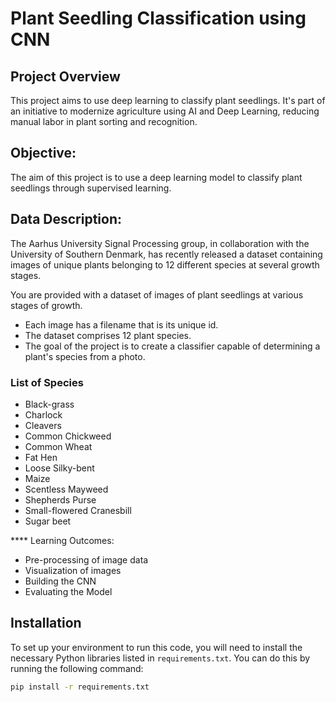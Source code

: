 # Plant Seedling Classification using CNN

## Project Overview
This project aims to use deep learning to classify plant seedlings. It's part of an initiative to modernize agriculture using AI and Deep Learning, reducing manual labor in plant sorting and recognition.


## Objective:
The aim of this project is to use a deep learning model to classify plant seedlings through supervised learning.

## Data Description:
The Aarhus University Signal Processing group, in collaboration with the University of Southern Denmark, has recently released a dataset containing images of unique plants belonging to 12 different species at several growth stages.

You are provided with a dataset of images of plant seedlings at various stages of growth.

- Each image has a filename that is its unique id.
- The dataset comprises 12 plant species.
- The goal of the project is to create a classifier capable of determining a plant's species from a photo.

### List of Species

- Black-grass
- Charlock
- Cleavers
- Common Chickweed
- Common Wheat
- Fat Hen
- Loose Silky-bent
- Maize
- Scentless Mayweed
- Shepherds Purse
- Small-flowered Cranesbill
- Sugar beet

**** Learning Outcomes:
 
- Pre-processing of image data
- Visualization of images
- Building the CNN
- Evaluating the Model

## Installation
To set up your environment to run this code, you will need to install the necessary Python libraries listed in `requirements.txt`. You can do this by running the following command:

```bash
pip install -r requirements.txt
